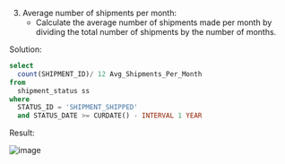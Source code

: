 3. Average number of shipments per month:	
    * Calculate the average number of shipments made per month by dividing the total number of shipments by the number of months.

Solution:
```SQL
select 
  count(SHIPMENT_ID)/ 12 Avg_Shipments_Per_Month 
from 
  shipment_status ss 
where 
  STATUS_ID = 'SHIPMENT_SHIPPED' 
  and STATUS_DATE >= CURDATE() - INTERVAL 1 YEAR

```
Result:

![image](https://github.com/Nishtha-Jain-1119/Training-Assignment/assets/127538617/bfbb7bcc-ba46-4dd3-aec8-162362de60d1)
